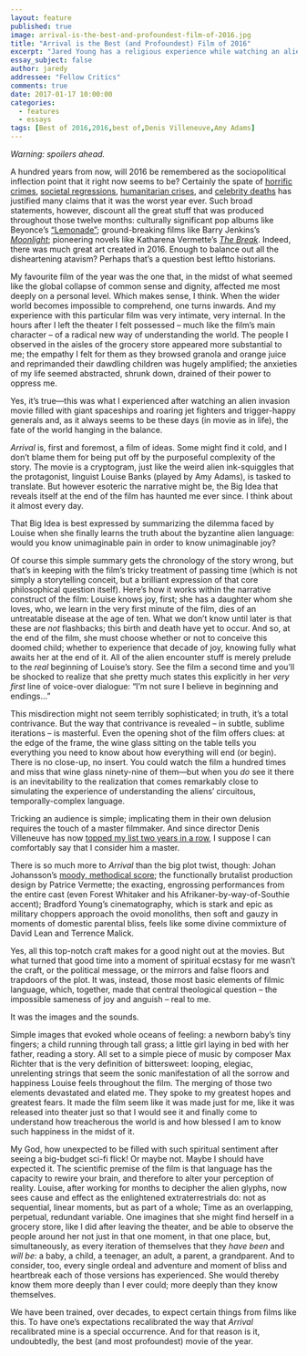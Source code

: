 ```yaml
---
layout: feature
published: true
image: arrival-is-the-best-and-profoundest-film-of-2016.jpg
title: "Arrival is the Best (and Profoundest) Film of 2016"
excerpt: "Jared Young has a religious experience while watching an alien invasion flick."
essay_subject: false
author: jaredy
addressee: "Fellow Critics"
comments: true
date: 2017-01-17 10:00:00
categories:
  - features
  - essays
tags: [Best of 2016,2016,best of,Denis Villeneuve,Amy Adams]
---
```

_Warning: spoilers ahead._ 

A hundred years from now, will 2016 be remembered as the sociopolitical inflection point that it right now seems to be? Certainly the spate of [horrific crimes](https://www.washingtonpost.com/graphics/national/police-shootings-2016/), [societal regressions](https://en.wikipedia.org/wiki/Donald_Trump_presidential_campaign,_2016), [humanitarian crises](https://www.mercycorps.org/articles/iraq-jordan-lebanon-syria-turkey/quick-facts-what-you-need-know-about-syria-crisis), and [celebrity deaths](http://www.rogerebert.com/reviews/bright-lights-starring-carrie-fisher-and-debbie-reynolds-2017) has justified many claims that it was the worst year ever. Such broad statements, however, discount all the great stuff that was produced throughout those twelve months: culturally significant pop albums like Beyonce’s [“Lemonade”](http://www.beyonce.com/album/lemonade-visual-album/); ground-breaking films like Barry Jenkins’s [_Moonlight_](http://www.dearcastandcrew.com/content/2016/11/3/moonlight.html); pioneering novels like Katharena Vermette’s [_The Break_](http://www.theglobeandmail.com/arts/books-and-media/book-reviews/review-katherena-vermettes-the-break-is-an-astonishing-act-of-empathy/article32021013/). Indeed, there was much great art created in 2016. Enough to balance out all the disheartening atavism? Perhaps that’s a question best leftto historians. 

My favourite film of the year was the one that, in the midst of what seemed like the global collapse of common sense and dignity, affected me most deeply on a personal level. Which makes sense, I think. When the wider world becomes impossible to comprehend, one turns inwards. And my experience with this particular film was very intimate, very internal. In the hours after I left the theater I felt possessed – much like the film’s main character – of a radical new way of understanding the world. The people I observed in the aisles of the grocery store appeared more substantial to me; the empathy I felt for them as they browsed granola and orange juice and reprimanded their dawdling children was hugely amplified; the anxieties of my life seemed abstracted, shrunk down, drained of their power to oppress me.  

Yes, it’s true—this was what I experienced after watching an alien invasion movie filled with giant spaceships and roaring jet fighters and trigger-happy generals and, as it always seems to be these days (in movie as in life), the fate of the world hanging in the balance. 

_Arrival_ is, first and foremost, a film of ideas. Some might find it cold, and I don’t blame them for being put off by the purposeful complexity of the story. The movie is a cryptogram, just like the weird alien ink-squiggles that the protagonist, linguist Louise Banks (played by Amy Adams), is tasked to translate. But however esoteric the narrative might be, the Big Idea that reveals itself at the end of the film has haunted me ever since. I think about it almost every day.  

That Big Idea is best expressed by summarizing the dilemma faced by Louise when she finally learns the truth about the byzantine alien language: would you know unimaginable pain in order to know unimaginable joy? 

Of course this simple summary gets the chronology of the story wrong, but that’s in keeping with the film’s tricky treatment of passing time (which is not simply a storytelling conceit, but a brilliant expression of that core philosophical question itself). Here’s how it works within the narrative construct of the film: Louise knows joy, first; she has a daughter whom she loves, who, we learn in the very first minute of the film, dies of an untreatable disease at the age of ten. What we don’t know until later is that these are _not_ flashbacks; this birth and death have yet to occur. And so, at the end of the film, she must choose whether or not to conceive this doomed child; whether to experience that decade of joy, knowing fully what awaits her at the end of it. All of the alien encounter stuff is merely prelude to the _real_ beginning of Louise’s story. See the film a second time and you’ll be shocked to realize that she pretty much states this explicitly in her _very first_ line of voice-over dialogue: “I’m not sure I believe in beginning and endings…”

This misdirection might not seem terribly sophisticated; in truth, it’s a total contrivance. But the way that contrivance is revealed – in subtle, sublime iterations – is masterful. Even the opening shot of the film offers clues: at the edge of the frame, the wine glass sitting on the table tells you everything you need to know about how everything will end (or begin). There is no close-up, no insert. You could watch the film a hundred times and miss that wine glass ninety-nine of them—but when you _do_ see it there is an inevitability to the realization that comes remarkably close to simulating the experience of understanding the aliens’ circuitous, temporally-complex language.  

Tricking an audience is simple; implicating them in their own delusion requires the touch of a master filmmaker. And since director Denis Villeneuve has now [topped my list two years in a row](http://www.dearcastandcrew.com/content/2016/1/12/sicario-is-definitely-the-best-film-of-2015.html), I suppose I can comfortably say that I consider him a master. 

There is so much more to _Arrival_ than the big plot twist, though: Johan Johansson’s [moody, methodical score](http://songexploder.net/arrival); the functionally brutalist production design by Patrice Vermette; the exacting, engrossing performances from the entire cast (even Forest Whitaker and his Afrikaner-by-way-of-Southie accent); Bradford Young’s cinematography, which is stark and epic as military choppers approach the ovoid monoliths, then soft and gauzy in moments of domestic parental bliss, feels like some divine commixture of David Lean and Terrence Malick.  

Yes, all this top-notch craft makes for a good night out at the movies. But what turned that good time into a moment of spiritual ecstasy for me wasn’t the craft, or the political message, or the mirrors and false floors and trapdoors of the plot. It was, instead, those most basic elements of filmic language, which, together, made that central theological question – the impossible sameness of joy and anguish –  real to me. 

It was the images and the sounds.  

Simple images that evoked whole oceans of feeling: a newborn baby’s tiny fingers; a child running through tall grass; a little girl laying in bed with her father, reading a story. All set to a simple piece of music by composer Max Richter that is the very definition of bittersweet: looping, elegiac, unrelenting strings that seem the sonic manifestation of all the sorrow and happiness Louise feels throughout the film. The merging of those two elements devastated and elated me. They spoke to my greatest hopes and greatest fears. It made the film seem like it was made just for me, like it was released into theater just so that I would see it and finally come to understand how treacherous the world is and how blessed I am to know such happiness in the midst of it.  

My God, how unexpected to be filled with such spiritual sentiment after seeing a big-budget sci-fi flick! Or maybe not. Maybe I should have expected it. The scientific premise of the film is that language has the capacity to rewire your brain, and therefore to alter your perception of reality. Louise, after working for months to decipher the alien glyphs, now sees cause and effect as the enlightened extraterrestrials do: not as sequential, linear moments, but as part of a whole; Time as an overlapping, perpetual, redundant variable. One imagines that she might find herself in a grocery store, like I did after leaving the theater, and be able to observe the people around her not just in that one moment, in that one place, but, simultaneously, as every iteration of themselves that they _have been_ and _will be_: a baby, a child, a teenager, an adult, a parent, a grandparent. And to consider, too, every single ordeal and adventure and moment of bliss and heartbreak each of those versions has experienced. She would thereby know them more deeply than I ever could; more deeply than they know themselves.  

We have been trained, over decades, to expect certain things from films like this. To have one’s expectations recalibrated the way that _Arrival_ recalibrated mine is a special occurrence. And for that reason is it, undoubtedly, the best (and most profoundest) movie of the year. 